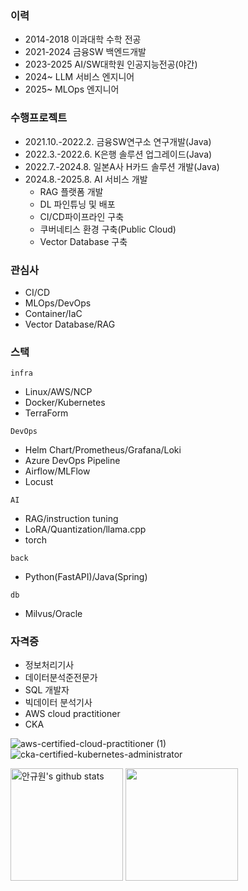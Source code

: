 
### 이력

- 2014-2018 이과대학 수학 전공
- 2021-2024 금융SW 백엔드개발
- 2023-2025 AI/SW대학원 인공지능전공(야간)
- 2024~ LLM 서비스 엔지니어
- 2025~ MLOps 엔지니어


### 수행프로젝트

- 2021.10.-2022.2. 금융SW연구소 연구개발(Java)
- 2022.3.-2022.6. K은행 솔루션 업그레이드(Java)
- 2022.7.-2024.8. 일본A사 H카드 솔루션 개발(Java)
- 2024.8.-2025.8. AI 서비스 개발
  - RAG 플랫폼 개발
  - DL 파인튜닝 및 배포
  - CI/CD파이프라인 구축
  - 쿠버네티스 환경 구축(Public Cloud)
  - Vector Database 구축


### 관심사

- CI/CD
- MLOps/DevOps
- Container/IaC
- Vector Database/RAG


### 스택

`infra`

- Linux/AWS/NCP
- Docker/Kubernetes
- TerraForm

`DevOps`

- Helm Chart/Prometheus/Grafana/Loki
- Azure DevOps Pipeline
- Airflow/MLFlow
- Locust

`AI`

- RAG/instruction tuning
- LoRA/Quantization/llama.cpp
- torch

`back`

- Python(FastAPI)/Java(Spring)


`db`

- Milvus/Oracle


### 자격증

- 정보처리기사
- 데이터분석준전문가
- SQL 개발자
- 빅데이터 분석기사
- AWS cloud practitioner
- CKA

<!-- 102px -->
![aws-certified-cloud-practitioner (1)](https://github.com/user-attachments/assets/f61b0a65-c08c-4d6c-828d-baab63dde215)
![cka-certified-kubernetes-administrator](https://github.com/user-attachments/assets/4b8c3173-9b2b-4b13-8c54-a3d8b230004c)




<a href="https://github.com/Ahnkyuwon504"><img align="center" style="height:180px" src="https://github-readme-stats.vercel.app/api?username=Ahnkyuwon504&show_icons=true&include_all_commits=true&theme=nord&hide_border=true" alt="안규원's github stats" /></a>
<a href="https://github.com/Ahnkyuwon504"><img align="center" style="height:180px" src="https://github-readme-stats.vercel.app/api/top-langs/?username=Ahnkyuwon504&layout=compact&theme=nord&hide_border=true" /></a> 

